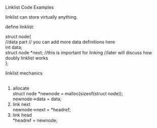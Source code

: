 Linklist Code Examples <br/>

linklist can store virtually anything. <br/>

define linklist: <br/>

struct node{ <br/>
	//data part // you can add more data definitions here <br/>
	int data; <br/>
	struct node *next;		//this is important for linking //later will discuss how doubly linklist works <br/>
}; <br/>


linklist mechanics <br/> <br/>

1. allocate <br/>
	struct node *newnode = malloc(sizeof(struct node)); <br/>
	newnode->data = data; <br/>
2. link next <br/>
	newnode->next = *headref; <br/>
3. link head <br/>
	*headref = newnode; <br/>